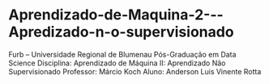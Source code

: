 # Aprendizado-de-Maquina-2---Apredizado-n-o-supervisionado

Furb – Universidade Regional de   Blumenau
Pós-Graduação em Data Science
Disciplina: Aprendizado de Máquina II: Aprendizado Não Supervisionado
Professor: Márcio Koch
Aluno: Anderson Luis Vinente Rotta

